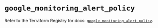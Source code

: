 # `google_monitoring_alert_policy`

Refer to the Terraform Registry for docs: [`google_monitoring_alert_policy`](https://registry.terraform.io/providers/hashicorp/google/6.28.0/docs/resources/monitoring_alert_policy).
